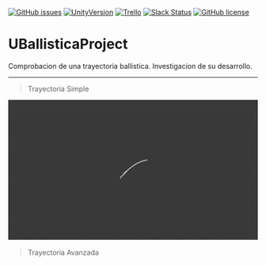 [![GitHub issues](https://img.shields.io/github/issues/MoonAntonio/UBallisticaProject.svg)](https://github.com/MoonAntonio/UBallisticaProject/issues)
[![UnityVersion](https://img.shields.io/badge/Unity-5.5.2p4-orange.svg)](https://unity3d.com/es)
[![Trello](https://img.shields.io/badge/Trello-OFF-red.svg)](https://github.com/MOON-TYPE/MDoc)
[![Slack Status](https://moonantonio.herokuapp.com/badge.svg)](https://moonantonio.herokuapp.com/)
[![GitHub license](https://img.shields.io/badge/license-Apache%202-blue.svg)](https://raw.githubusercontent.com/MoonAntonio/UBallisticaProject/master/LICENSE)

# UBallisticaProject
Comprobacion de una trayectoria ballistica. Investigacion de su desarrollo.

---
> Trayectoria Simple
<p align="center"><img src="https://github.com/MoonAntonio/UBallisticaProject/blob/master/Res/prevSimple.gif?raw=true"></p>

> Trayectoria Avanzada
